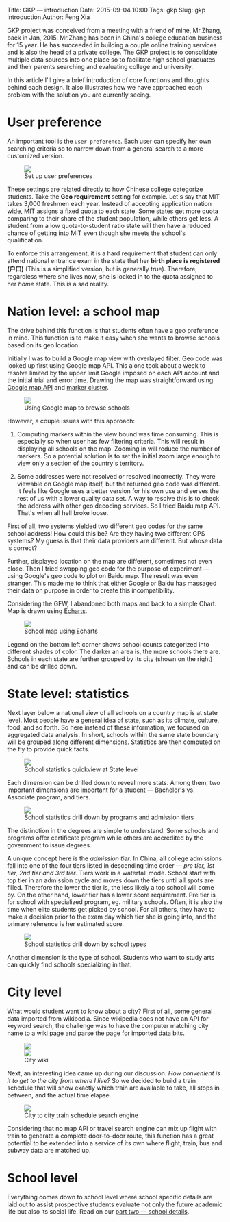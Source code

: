 Title: GKP &mdash; introduction
Date: 2015-09-04 10:00
Tags: gkp
Slug: gkp introduction
Author: Feng Xia


GKP project was conceived from a meeting with a friend of mine,
Mr.Zhang, back in Jan, 2015.  Mr.Zhang has been in China's college
education business for 15 year. He has succeeded in building a couple
online training services and is also the head of a private
college. The GKP project is to consolidate multiple data sources into
one place so to facilitate high school graduates and their parents
searching and evaluating college and university.

In this article I'll give a brief introduction of core functions and
thoughts behind each design. It also illustrates how we have
approached each problem with the solution you are currently seeing.

# User preference

An important tool is the `user preference`. Each user can specify her own
searching criteria so to narrow down from a general search to a more
customized version.

<figure class="row">
    <img class="img-responsive center-block" src="/images/gkp_2.png" />
    <figcaption>Set up user preferences</figcaption>
</figure>

These settings are related directly to how Chinese college categorize
students. Take the **Geo requirement** setting for example.  Let's say
that MIT takes 3,000 freshmen each year. Instead of accepting
application nation wide, MIT assigns a fixed quota to each state. Some
states get more quota comparing to their share of the student
population, while others get less. A student from a low
quota-to-student ratio state will then have a reduced chance of
getting into MIT even though she meets the school's qualification.

To enforce this arrangement, it is a hard requirement that student can
only attend national entrance exam in the state that her **birth place
is registered (户口)** (This is a simplified version, but is generally
true). Therefore, regardless where she lives now, she is locked in to
the quota assigned to her *home* state. This is a sad reality.


# Nation level: a school map

The drive behind this function is that students often have a geo
preference in mind.  This function is to make it easy when she wants
to browse schools based on its geo location.

Initially I was to build a Google map view with overlayed filter.  Geo
code was looked up first using Google map API. This alone took about a
week to resolve limited by the upper limit Google imposed on each API
account and the initial trial and error time. Drawing the map was
straightforward using [Google map API] and [marker cluster][].

<figure class="row">
    <img class="img-responsive center-block" src="/images/gkp_21.png"/>
    <figcaption>Using Google map to browse schools</figcaption>
</figure>

However, a couple issues with this approach:

1. Computing markers within the view bound was time consuming. This is
especially so when user has few filtering criteria.  This will result
in displaying all schools on the map. Zooming in will reduce the
number of markers. So a potential solution is to set the initial zoom
large enough to view only a section of the country's territory.

2. Some addresses were not resolved or resolved incorrectly. They were
viewable on Google map itself, but the returned geo code was
different. It feels like Google uses a better version for his own use
and serves the rest of us with a lower quality data set. A way to
resolve this is to check the address with other geo decoding
services. So I tried Baidu map API. That's when all hell broke loose.

First of all, two systems yielded two different geo codes for the same
school address!  How could this be? Are they having two different GPS
systems? My guess is that their data providers are different. But
whose data is correct?

Further, displayed location on the map are different, sometimes not
even close. Then I tried swapping geo code for the purpose of
experiment &mdash; using Google's geo code to plot on Baidu map. The
result was even stranger. This made me to think that either Google or
Baidu has massaged their data on purpose in order to create this
incompatibility.

Considering the GFW, I abandoned both maps and back to a simple
Chart. Map is drawn using [Echarts][].

<figure class="row">
    <img class="img-responsive center-block" src="/images/gkp_1.png"/>
    <figcaption>School map using Echarts</figcaption>
</figure>

Legend on the bottom left corner shows school counts categorized into
different shades of color. The darker an area is, the more schools
there are.  Schools in each state are further grouped by its city
(shown on the right) and can be drilled down.


[google map api]: https://developers.google.com/maps/documentation/javascript/tutorial
[marker cluster]: https://github.com/googlemaps/js-marker-clusterer
[echarts]: https://ecomfe.github.io/echarts/index-en.html

# State level: statistics

Next layer below a national view of all schools on a country map is at
state level.  Most people have a general idea of state, such as its
climate, culture, food, and so forth. So here instead of these
information, we focused on aggregated data analysis. In short, schools
within the same state boundary will be grouped along different
dimensions. Statistics are then computed on the fly to provide quick
facts.

<figure class="row">
    <img class="img-responsive center-block" src="/images/gkp_3.png"/>
    <figcaption>School statistics quickview at State level</figcaption>
</figure>

Each dimension can be drilled down to reveal more stats. Among them,
two important dimensions are important for a student
&mdash; Bachelor's vs. Associate program, and tiers.

<figure class="row">
    <img class="img-responsive center-block" src="/images/gkp_4.png"/>
    <figcaption>School statistics drill down by programs and admission tiers</figcaption>
</figure>

The distinction in the degrees are simple to understand. Some schools
and programs offer certificate program while others are accredited by
the government to issue degrees.

A unique concept here is the *admission tier*.  In China, all college
admissions fall into one of the four tiers listed in descending time
order &mdash; _pre tier, 1st tier, 2nd tier and 3rd tier_.  Tiers work
in a waterfall mode. School start with top tier in an admission cycle
and moves down the tiers until all spots are filled. Therefore the
lower the tier is, the less likely a top school will come by. On the
other hand, lower tier has a lower score requirement.  Pre tier is for
school with specialized program, eg. military schools. Often, it is
also the time when elite students get picked by school. For all
others, they have to make a decision prior to the exam day which tier
she is going into, and the primary reference is her estimated score.

<figure class="row">
    <img class="img-responsive center-block" src="/images/gkp_5.png"/>
    <figcaption>School statistics drill down by school types</figcaption>
</figure>

Another dimension is the type of school. Students who want to study
arts can quickly find schools specializing in that.

# City level

What would student want to know about a city? First of all, some
general data imported from wikipedia. Since wikipedia does not have an
API for keyword search, the challenge was to have the computer
matching city name to a wiki page and parse the page for imported data
bits.

<figure class="row">
  <div class="col s6">
    <img class="img-responsive center-block" src="/images/gkp_6.png"/>
  </div>
  <div class="col s6">
    <img class="img-responsive center-block" src="/images/gkp_7.png"/>
  </div>
  <figcaption>City wiki</figcaption>
</figure>

Next, an interesting idea came up during our discussion. _How
convenient is it to get to the city from where I live?_ So we decided
to build a train schedule that will show exactly which train are
available to take, all stops in between, and the actual time elapse.

<figure class="row">
    <img class="img-responsive center-block" src="/images/gkp_8.png"/>
    <figcaption>City to city train schedule search engine</figcaption>
</figure>

Considering that no map API or travel search engine can mix up flight
with train to generate a complete door-to-door route, this function
has a great potential to be extended into a service of its own where
flight, train, bus and subway data are matched up.

# School level

Everything comes down to school level where school specific details
are laid out to assist prospective students evaluate not only
the future academic life but also its social life. Read on
our [part two &mdash; school details]({filename}/workspace/gkp/schools.md).
